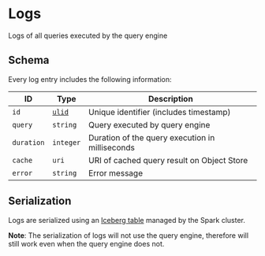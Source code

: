 # Logs

Logs of all queries executed by the query engine

## Schema
Every log entry includes the following information:

| ID | Type | Description |
| -- | ---- | ----------- |
| `id` | [`ulid`](https://github.com/ulid/spec) | Unique identifier (includes timestamp) |
| `query` | `string` | Query executed by query engine |
| `duration` | `integer` | Duration of the query execution in milliseconds |
| `cache` | `uri` | URI of cached query result on Object Store |
| `error` | `string` | Error message |

## Serialization

Logs are serialized using an [Iceberg table](https://iceberg.apache.org/spec/) managed by the Spark cluster.

**Note**: The serialization of logs will not use the query engine, therefore will still work even when the query engine does not.
